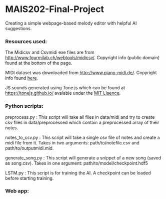 # MAIS202-Final-Project
Creating a simple webpage-based melody editor with helpful AI suggestions.

### Resources used:

The Midicsv and Csvmidi exe files are from http://www.fourmilab.ch/webtools/midicsv/. Copyright info (public domain) found at the bottom of the page.

MIDI dataset was downloaded from http://www.piano-midi.de/. Copyright info found [here](http://www.piano-midi.de/copy.htm).

JS sounds generated using Tone.js which can be found at https://tonejs.github.io/ avaiable under the [MIT Lisence](https://github.com/Tonejs/Tone.js/blob/dev/LICENSE.md).

### Python scripts:

preprocess.py : This script will take all files in data/midi and try to create csv files in data/preprocessed which contain a preprocessed array of their notes.

notes_to_csv.py : This script will take a single csv file of notes and create a midi file from it. Takes in two arguments: path/to/notefile.csv and path/to/outputmidi.mid.

generate_song.py : This script will generate a snippet of a new song (saved as song.csv). Takes in one argument: path/to/model/checkpoint.hdf5

LSTM.py : This script is for training the AI. A checkpoint can be loaded before starting training.

### Web app:

